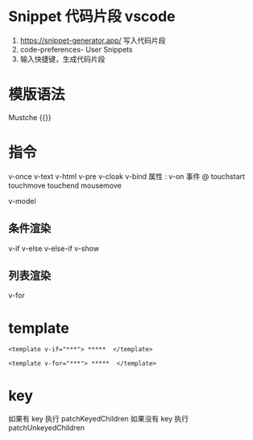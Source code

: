 # Snippet 代码片段 vscode

1.  https://snippet-generator.app/ 写入代码片段
2. code-preferences- User Snippets
3. 输入快捷键，生成代码片段

# 模版语法
Mustche {{}}

# 指令
v-once
v-text
v-html
v-pre 
v-cloak
v-bind 属性 :
v-on 事件  @
    touchstart
    touchmove
    touchend
    mousemove

v-model
## 条件渲染
v-if
v-else
v-else-if
v-show

## 列表渲染
v-for

# template 
```<template v-if="***"> *****  </template>```

```<template v-for="***"> *****  </template>```


# key

如果有 key 执行 patchKeyedChildren
如果没有 key 执行 patchUnkeyedChildren 


